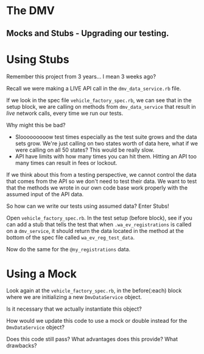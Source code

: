 # The DMV
## Mocks and Stubs - Upgrading our testing.


# Using Stubs

Remember this project from 3 years... I mean 3 weeks ago? 

Recall we were making a LIVE API call in the `dmv_data_service.rb` file. 

If we look in the spec file `vehicle_factory_spec.rb`, we can see that in the setup block, we are calling on methods from `dmv_data_service` that result in *live* network calls, every time we run our tests.

Why might this be bad? 
* Slooooooooow test times especially as the test suite grows and the data sets grow. We're just calling on two states worth of data here, what if we were calling on all 50 states? This would be really slow.
* API have limits with how many times you can hit them. Hitting an API too many times can result in fees or lockout.


If we think about this from a testing perspective, we cannot control the data that comes from the API so we don't need to test their data. We want to test that the methods we wrote in our own code base work properly with the assumed input of the API data. 

So how can we write our tests using assumed data? Enter Stubs!

Open `vehicle_factory_spec.rb`. In the test setup (before block), see if you can add a stub that tells the test that when `.wa_ev_registrations` is called on a `dmv_service`, it should return the data located in the method at the bottom of the spec file called `wa_ev_reg_test_data`.

Now do the same for the `@ny_registrations` data. 


# Using a Mock
Look again at the `vehicle_factory_spec.rb`, in the before(:each) block where we are initializing a new `DmvDataService` object. 

Is it necessary that we actually instantiate this object? 

How would we update this code to use a mock or double instead for the `DmvDataService` object?

Does this code still pass? 
What advantages does this provide? What drawbacks? 
